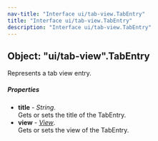 ```yaml
---
nav-title: "Interface ui/tab-view.TabEntry"
title: "Interface ui/tab-view.TabEntry"
description: "Interface ui/tab-view.TabEntry"
---
```

## Object: "ui/tab-view".TabEntry  
Represents a tab view entry.

##### Properties
 - **title** - _String_.    
  Gets or sets the title of the TabEntry.
 - **view** - [_View_](../../ui/core/view/View.md).    
  Gets or sets the view of the TabEntry.